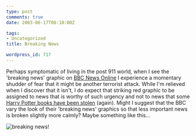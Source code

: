 ```yaml
---
type: post
comments: true
date: 2003-06-17T06:10:00Z

tags:
- Uncategorized
title: Breaking News

wordpress_id: 717
---
```


Perhaps symptomatic of living in the post 911 world, when I see the 'breaking news' graphic on [BBC News Online](http://news.bbc.co.uk/) I experience a momentary shudder of fear that it might be another terrorist attack. While I'm relieved when I discover that it isn't, I do expect that striking red graphic to be assigned to news that is worthy of such urgency and not to news that some [Harry Potter books have been stolen](http://news.bbc.co.uk/1/hi/entertainment/arts/2996718.stm) (again). Might I suggest that the BBC vary the look of their 'breaking news' graphics so that less important news is broken slightly more calmly? Maybe something like this…



	

![breaking news!](http://www.ballofstringtheory.com/images/breakingnews.gif)
